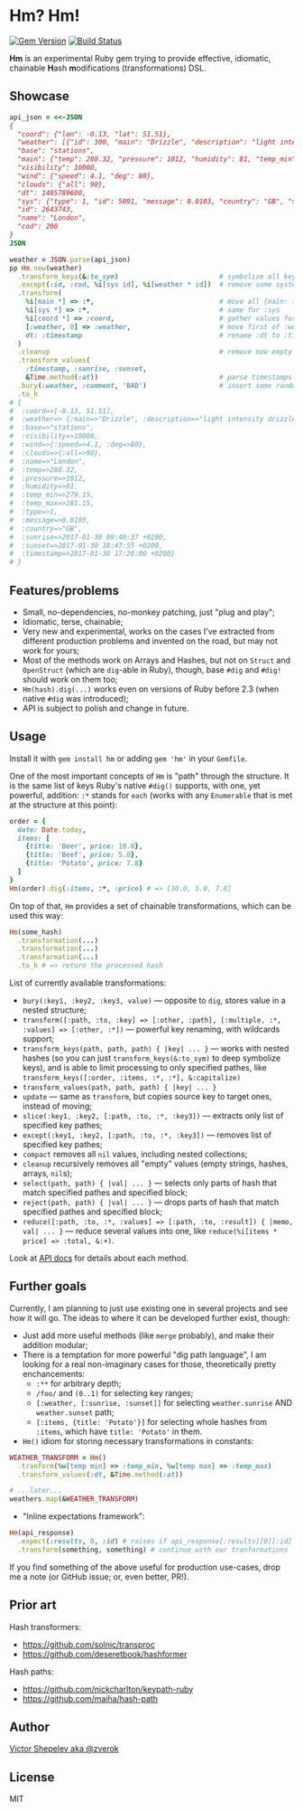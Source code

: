 # Hm? Hm!

[![Gem Version](https://badge.fury.io/rb/hm.svg)](http://badge.fury.io/rb/hm)
[![Build Status](https://travis-ci.org/zverok/hm.svg?branch=master)](https://travis-ci.org/zverok/hm)

**Hm** is an experimental Ruby gem trying to provide effective, idiomatic, chainable **H**ash
**m**odifications (transformations) DSL.

## Showcase

```ruby
api_json = <<-JSON
{
  "coord": {"lon": -0.13, "lat": 51.51},
  "weather": [{"id": 300, "main": "Drizzle", "description": "light intensity drizzle", "icon": "09d"}],
  "base": "stations",
  "main": {"temp": 280.32, "pressure": 1012, "humidity": 81, "temp_min": 279.15, "temp_max": 281.15},
  "visibility": 10000,
  "wind": {"speed": 4.1, "deg": 80},
  "clouds": {"all": 90},
  "dt": 1485789600,
  "sys": {"type": 1, "id": 5091, "message": 0.0103, "country": "GB", "sunrise": 1485762037, "sunset": 1485794875},
  "id": 2643743,
  "name": "London",
  "cod": 200
}
JSON

weather = JSON.parse(api_json)
pp Hm.new(weather)
  .transform_keys(&:to_sym)                         # symbolize all keys
  .except(:id, :cod, %i[sys id], %i[weather * id])  # remove some system values
  .transform(
    %i[main *] => :*,                               # move all {main: {temp: X}} to just {temp: X}
    %i[sys *] => :*,                                # same for :sys
    %i[coord *] => :coord,                          # gather values for coord.lat, coord.lng into Array in :coord
    [:weather, 0] => :weather,                      # move first of :weather Array to just :weather key
    dt: :timestamp                                  # rename :dt to :timestamp
  )
  .cleanup                                          # remove now empty main: {} and sys: {} hashes
  .transform_values(
    :timestamp, :sunrise, :sunset,
    &Time.method(:at))                              # parse timestamps
  .bury(:weather, :comment, 'BAD')                  # insert some random new key
  .to_h
# {
#  :coord=>[-0.13, 51.51],
#  :weather=> {:main=>"Drizzle", :description=>"light intensity drizzle", :icon=>"09d", :comment=>"BAD"},
#  :base=>"stations",
#  :visibility=>10000,
#  :wind=>{:speed=>4.1, :deg=>80},
#  :clouds=>{:all=>90},
#  :name=>"London",
#  :temp=>280.32,
#  :pressure=>1012,
#  :humidity=>81,
#  :temp_min=>279.15,
#  :temp_max=>281.15,
#  :type=>1,
#  :message=>0.0103,
#  :country=>"GB",
#  :sunrise=>2017-01-30 09:40:37 +0200,
#  :sunset=>2017-01-30 18:47:55 +0200,
#  :timestamp=>2017-01-30 17:20:00 +0200}
# }
```

## Features/problems

* Small, no-dependencies, no-monkey patching, just "plug and play";
* Idiomatic, terse, chainable;
* Very new and experimental, works on the cases I've extracted from different production problems and
  invented on the road, but may not work for yours;
* Most of the methods work on Arrays and Hashes, but not on `Struct` and `OpenStruct` (which are
  `dig`-able in Ruby), though, base `#dig` and `#dig!` should work on them too;
* `Hm(hash).dig(...)` works even on versions of Ruby before 2.3 (when native `#dig` was introduced);
* API is subject to polish and change in future.

## Usage

Install it with `gem install hm` or adding `gem 'hm'` in your `Gemfile`.

One of the most important concepts of `Hm` is "path" through the structure. It is the same list of
keys Ruby's native `#dig()` supports, with one, yet powerful, addition: `:*` stands for `each` (works
with any `Enumerable` that is met at the structure at this point):

```ruby
order = {
  date: Date.today,
  items: [
    {title: 'Beer', price: 10.0},
    {title: 'Beef', price: 5.0},
    {title: 'Potato', price: 7.8}
  ]
}
Hm(order).dig(:items, :*, :price) # => [10.0, 5.0, 7.8]
```

On top of that, `Hm` provides a set of chainable transformations, which can be used this way:

```ruby
Hm(some_hash)
  .transformation(...)
  .transformation(...)
  .transformation(...)
  .to_h # => return the processed hash
```

List of currently available transformations:

* `bury(:key1, :key2, :key3, value)` — opposite to `dig`, stores value in a nested structure;
* `transform([:path, :to, :key] => [:other, :path], [:multiple, :*, :values] => [:other, :*])` —
  powerful key renaming, with wildcards support;
* `transform_keys(path, path, path) { |key| ... }` — works with nested hashes (so you can just
  `transform_keys(&:to_sym)` to deep symbolize keys), and is able to limit processing to only
  specified pathes, like `transform_keys([:order, :items, :*, :*], &:capitalize)`
* `transform_values(path, path, path) { |key| ... }`
* `update` — same as `transform`, but copies source key to target ones, instead of moving;
* `slice(:key1, :key2, [:path, :to, :*, :key3])` — extracts only list of specified key pathes;
* `except(:key1, :key2, [:path, :to, :*, :key3])` — removes list of specified key pathes;
* `compact` removes all `nil` values, including nested collections;
* `cleanup` recursively removes all "empty" values (empty strings, hashes, arrays, `nil`s);
* `select(path, path) { |val| ... }` — selects only parts of hash that match specified pathes and
  specified block;
* `reject(path, path) { |val| ... }` — drops parts of hash that match specified pathes and
  specified block;
* `reduce([:path, :to, :*, :values] => [:path, :to, :result]) { |memo, val| ... }` — reduce several
  values into one, like `reduce(%i[items * price] => :total, &:+)`.

Look at [API docs](http://www.rubydoc.info/gems/hm) for details about each method.

## Further goals

Currently, I am planning to just use existing one in several projects and see how it will go. The
ideas to where it can be developed further exist, though:

* Just add more useful methods (like `merge` probably), and make their addition modular;
* There is a temptation for more powerful "dig path language", I am looking for a real non-imaginary
   cases for those, theoretically pretty enchancements:
  * `:**` for arbitrary depth;
  * `/foo/` and `(0..1)` for selecting key ranges;
  * `[:weather, [:sunrise, :sunset]]` for selecting `weather.sunrise` AND `weather.sunset` path;
  * `[:items, {title: 'Potato'}]` for selecting whole hashes from `:items`, which have `title: 'Potato'`
    in them.
* `Hm()` idiom for storing necessary transformations in constants:

```ruby
WEATHER_TRANSFORM = Hm()
  .tranform(%w[temp min] => :temp_min, %w[temp max] => :temp_max)
  .transform_values(:dt, &Time.method(:at))

# ...later...
weathers.map(&WEATHER_TRANSFORM)
```
* "Inline expectations framework":

```ruby
Hm(api_response)
  .expect(:results, 0, :id) # raises if api_response[:results][0][:id] is absent
  .transform(something, something) # continue with our tranformations
```

If you find something of the above useful for production use-cases, drop me a note (or GitHub issue;
or, even better, PR!).

## Prior art

Hash transformers:

* https://github.com/solnic/transproc
* https://github.com/deseretbook/hashformer

Hash paths:

* https://github.com/nickcharlton/keypath-ruby
* https://github.com/maiha/hash-path

## Author

[Victor Shepelev aka @zverok](https://zverok.github.io)

## License

MIT
